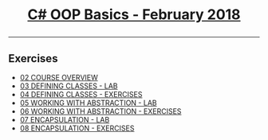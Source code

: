 # <a href="https://softuni.bg/trainings/1842/csharp-oop-basics-february-2018"><p align="center">C# OOP Basics - February 2018<p>
</a>

---

## Exercises
- <a href="https://github.com/inser788/CSharp-OOP-Basics/tree/master/Exercises/02%20COURSE%20OVERVIEW" >02 COURSE OVERVIEW</a>
- <a href="https://github.com/inser788/CSharp-Fundamentals-OOP-Basics/tree/master/Exercises/03%20DEFINING%20CLASSES%20-%20LAB" >03 DEFINING CLASSES - LAB </a>
- <a href="https://github.com/inser788/CSharp-Fundamentals-OOP-Basics/tree/master/Exercises/04%20DEFINING%20CLASSES%20-%20EXERCISES" >04 DEFINING CLASSES -    EXERCISES</a>
- <a href="https://github.com/inser788/CSharp-Fundamentals-OOP-Basics/tree/master/Exercises/05%20WORKING%20WITH%20ABSTRACTION%20-%20LAB" >05 WORKING WITH ABSTRACTION - LAB</a>
- <a href="https://github.com/inser788/CSharp-Fundamentals-OOP-Basics/tree/master/Exercises/06%20WORKING%20WITH%20ABSTRACTION%20-%20EXERCISES" >06 WORKING WITH ABSTRACTION - EXERCISES</a>
- <a href="https://github.com/inser788/CSharp-Fundamentals-OOP-Basics/tree/master/Exercises/07%20ENCAPSULATION%20-%20LAB" >07 ENCAPSULATION - LAB</a>
- <a href="https://github.com/inser788/CSharp-Fundamentals-OOP-Basics/tree/master/Exercises/08%20ENCAPSULATION%20-%20EXERCISES" >08 ENCAPSULATION - EXERCISES</a>

